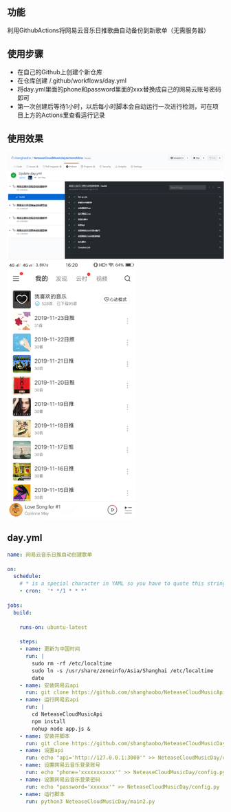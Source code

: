 ## 功能
利用GithubActions将网易云音乐日推歌曲自动备份到新歌单（无需服务器）
## 使用步骤
- 在自己的Github上创建个新仓库
- 在仓库创建 /.github/workflows/day.yml
- 将day.yml里面的phone和password里面的xxx替换成自己的网易云账号密码即可
- 第一次创建后等待1小时，以后每小时脚本会自动运行一次进行检测，可在项目上方的Actions里查看运行记录
## 使用效果
<img src="ActionsDemo.png">
<img src="demo.jpg"  width="300px">

## day.yml
```yaml
name: 网易云音乐日推自动创建歌单

on:
  schedule:
    # * is a special character in YAML so you have to quote this string
    - cron:  '* */1 * * *'

jobs:
  build:

    runs-on: ubuntu-latest

    steps:
    - name: 更新为中国时间
      run: |
        sudo rm -rf /etc/localtime 
        sudo ln -s /usr/share/zoneinfo/Asia/Shanghai /etc/localtime
        date
    - name: 安装网易云api
      run: git clone https://github.com/shanghaobo/NeteaseCloudMusicApi.git
    - name: 运行网易云api
      run: |
        cd NeteaseCloudMusicApi
        npm install
        nohup node app.js &
    - name: 安装并脚本
      run: git clone https://github.com/shanghaobo/NeteaseCloudMusicDay.git
    - name: 设置api
      run: echo "api='http://127.0.0.1:3000'" >> NeteaseCloudMusicDay/config.py
    - name: 设置网易云音乐登录账号
      run: echo "phone='xxxxxxxxxxx'" >> NeteaseCloudMusicDay/config.py
    - name: 设置网易云音乐登录密码
      run: echo "password='xxxxxx'" >> NeteaseCloudMusicDay/config.py
    - name: 运行脚本
      run: python3 NeteaseCloudMusicDay/main2.py

```